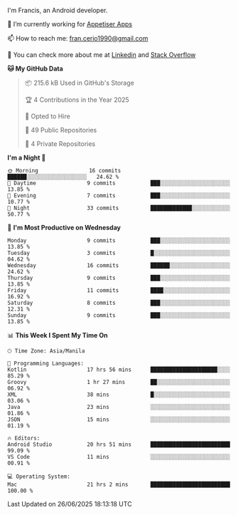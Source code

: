 
I'm Francis, an Android developer.

🔭 I’m currently working for [Appetiser Apps](http://appetiser.com.au)

📫 How to reach me: fran.cerio1990@gmail.com

👀 You can check more about me at [Linkedin](https://www.linkedin.com/in/francerio/) and [Stack Overflow](https://stackoverflow.com/users/1614267/fran-ceriu)



<!--START_SECTION:waka-->
**🐱 My GitHub Data** 

> 📦 215.6 kB Used in GitHub's Storage 
 > 
> 🏆 4 Contributions in the Year 2025
 > 
> 💼 Opted to Hire
 > 
> 📜 49 Public Repositories 
 > 
> 🔑 4 Private Repositories 
 > 
**I'm a Night 🦉** 

```text
🌞 Morning                16 commits          ██████░░░░░░░░░░░░░░░░░░░   24.62 % 
🌆 Daytime                9 commits           ███░░░░░░░░░░░░░░░░░░░░░░   13.85 % 
🌃 Evening                7 commits           ███░░░░░░░░░░░░░░░░░░░░░░   10.77 % 
🌙 Night                  33 commits          █████████████░░░░░░░░░░░░   50.77 % 
```
📅 **I'm Most Productive on Wednesday** 

```text
Monday                   9 commits           ███░░░░░░░░░░░░░░░░░░░░░░   13.85 % 
Tuesday                  3 commits           █░░░░░░░░░░░░░░░░░░░░░░░░   04.62 % 
Wednesday                16 commits          ██████░░░░░░░░░░░░░░░░░░░   24.62 % 
Thursday                 9 commits           ███░░░░░░░░░░░░░░░░░░░░░░   13.85 % 
Friday                   11 commits          ████░░░░░░░░░░░░░░░░░░░░░   16.92 % 
Saturday                 8 commits           ███░░░░░░░░░░░░░░░░░░░░░░   12.31 % 
Sunday                   9 commits           ███░░░░░░░░░░░░░░░░░░░░░░   13.85 % 
```


📊 **This Week I Spent My Time On** 

```text
🕑︎ Time Zone: Asia/Manila

💬 Programming Languages: 
Kotlin                   17 hrs 56 mins      █████████████████████░░░░   85.29 % 
Groovy                   1 hr 27 mins        ██░░░░░░░░░░░░░░░░░░░░░░░   06.92 % 
XML                      38 mins             █░░░░░░░░░░░░░░░░░░░░░░░░   03.06 % 
Java                     23 mins             ░░░░░░░░░░░░░░░░░░░░░░░░░   01.86 % 
JSON                     15 mins             ░░░░░░░░░░░░░░░░░░░░░░░░░   01.19 % 

🔥 Editors: 
Android Studio           20 hrs 51 mins      █████████████████████████   99.09 % 
VS Code                  11 mins             ░░░░░░░░░░░░░░░░░░░░░░░░░   00.91 % 

💻 Operating System: 
Mac                      21 hrs 2 mins       █████████████████████████   100.00 % 
```


 Last Updated on 26/06/2025 18:13:18 UTC
<!--END_SECTION:waka-->
